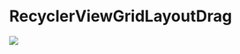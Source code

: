 # RecyclerViewGridLayoutDrag

<img src="https://cloud.githubusercontent.com/assets/1322515/19758879/60cca048-9c65-11e6-9e64-4a9135425100.gif">

